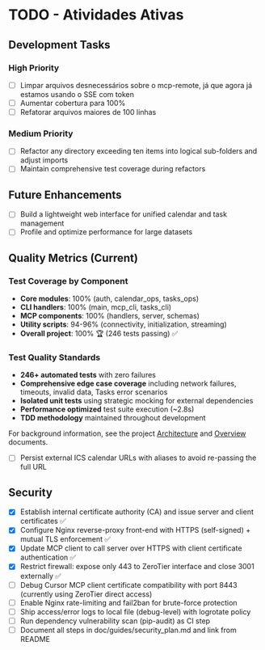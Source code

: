 # TODO - Atividades Ativas

## Development Tasks

### High Priority
- [ ] Limpar arquivos desnecessários sobre o mcp-remote, já que agora já estamos usando o SSE com token
- [ ] Aumentar cobertura para 100%
- [ ] Refatorar arquivos maiores de 100 linhas

### Medium Priority

- [ ] Refactor any directory exceeding ten items into logical sub-folders
  and adjust imports
- [ ] Maintain comprehensive test coverage during refactors

## Future Enhancements

- [ ] Build a lightweight web interface for unified calendar and task management
- [ ] Profile and optimize performance for large datasets

## Quality Metrics (Current)

### Test Coverage by Component

- **Core modules**: 100% (auth, calendar_ops, tasks_ops)
- **CLI handlers**: 100% (main, mcp_cli, tasks_cli)
- **MCP components**: 100% (handlers, server, schemas)
- **Utility scripts**: 94-96% (connectivity, initialization,
  streaming)
- **Overall project**: 100% 🏆 (246 tests passing) ✅

### Test Quality Standards

- **246+ automated tests** with zero failures
- **Comprehensive edge case coverage** including network failures,
  timeouts, invalid data, Tasks error scenarios
- **Isolated unit tests** using strategic mocking for external
  dependencies
- **Performance optimized** test suite execution (~2.8s)
- **TDD methodology** maintained throughout development

For background information, see the project [Architecture](doc/guides/architecture.md)
and [Overview](doc/guides/overview.md) documents.

- [ ] Persist external ICS calendar URLs with aliases to avoid re-passing the full URL

## Security

- [x] Establish internal certificate authority (CA) and issue server and client certificates ✅
- [x] Configure Nginx reverse-proxy front-end with HTTPS (self-signed) + mutual TLS enforcement ✅
- [x] Update MCP client to call server over HTTPS with client certificate authentication ✅
- [x] Restrict firewall: expose only 443 to ZeroTier interface and close 3001 externally ✅
- [ ] Debug Cursor MCP client certificate compatibility with port 8443 (currently using ZeroTier direct access)
- [ ] Enable Nginx rate-limiting and fail2ban for brute-force protection
- [ ] Ship access/error logs to local file (debug-level) with logrotate policy
- [ ] Run dependency vulnerability scan (pip-audit) as CI step
- [ ] Document all steps in doc/guides/security_plan.md and link from README

